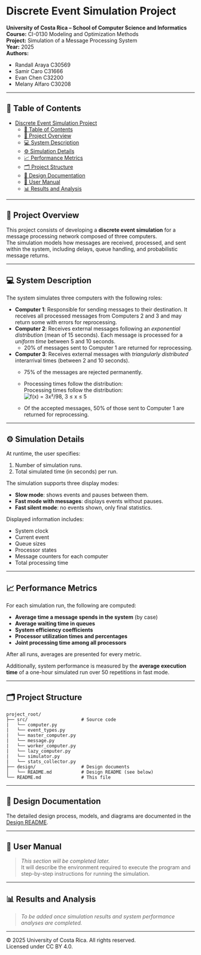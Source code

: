 # Discrete Event Simulation Project

**University of Costa Rica – School of Computer Science and Informatics**  
**Course:** CI-0130 Modeling and Optimization Methods  
**Project:** Simulation of a Message Processing System  
**Year:** 2025  
**Authors:** 
- Randall Araya C30569
- Samir Caro C31666
- Evan Chen C32200
- Melany Alfaro C30208
---

## 📑 Table of Contents
- [Discrete Event Simulation Project](#discrete-event-simulation-project)
  - [📑 Table of Contents](#-table-of-contents)
  - [🧩 Project Overview](#-project-overview)
  - [💻 System Description](#-system-description)
  - [⚙️ Simulation Details](#️-simulation-details)
  - [📈 Performance Metrics](#-performance-metrics)
  - [🗂️ Project Structure](#️-project-structure)
  - [🧭 Design Documentation](#-design-documentation)
  - [📘 User Manual](#-user-manual)
  - [📊 Results and Analysis](#-results-and-analysis)

---

## 🧩 Project Overview
This project consists of developing a **discrete event simulation** for a message processing network composed of three computers.  
The simulation models how messages are received, processed, and sent within the system, including delays, queue handling, and probabilistic message returns.

---

## 💻 System Description
The system simulates three computers with the following roles:

- **Computer 1**: Responsible for sending messages to their destination. It receives all processed messages from Computers 2 and 3 and may return some with errors for reprocessing.
- **Computer 2**: Receives external messages following an *exponential distribution* (mean of 15 seconds). Each message is processed for a *uniform time* between 5 and 10 seconds.  
  - 20% of messages sent to Computer 1 are returned for reprocessing.
- **Computer 3**: Receives external messages with *triangularly distributed* interarrival times (between 2 and 10 seconds).  
  - 75% of the messages are rejected permanently.  
  - Processing times follow the distribution:  
  Processing times follow the distribution:  
  ![f(x) = 3x²/98, 3 ≤ x ≤ 5](https://latex.codecogs.com/png.image?%5Cdpi%7B120%7D%20f(x)%20%3D%20%5Cfrac%7B3x%5E2%7D%7B98%7D%2C%20%5Cquad%203%20%5Cle%20x%20%5Cle%205)

  - Of the accepted messages, 50% of those sent to Computer 1 are returned for reprocessing.

---

## ⚙️ Simulation Details
At runtime, the user specifies:
1. Number of simulation runs.
2. Total simulated time (in seconds) per run.

The simulation supports three display modes:
- **Slow mode**: shows events and pauses between them.  
- **Fast mode with messages**: displays events without pauses.  
- **Fast silent mode**: no events shown, only final statistics.

Displayed information includes:
- System clock  
- Current event  
- Queue sizes  
- Processor states  
- Message counters for each computer  
- Total processing time  

---

## 📈 Performance Metrics
For each simulation run, the following are computed:

- **Average time a message spends in the system** (by case)  
- **Average waiting time in queues**  
- **System efficiency coefficients**  
- **Processor utilization times and percentages**  
- **Joint processing time among all processors**

After all runs, averages are presented for every metric.

Additionally, system performance is measured by the **average execution time** of a one-hour simulated run over 50 repetitions in fast mode.

---

## 🗂️ Project Structure
```
project_root/
├── src/                    # Source code
|   └── computer.py
|   └── event_types.py
|   └── master_computer.py
|   └── message.py
|   └── worker_computer.py
|   └── lazy_computer.py
|   └── simulator.py
|   └── stats_collector.py
├── design/                 # Design documents
│   └── README.md           # Design README (see below)
└── README.md               # This file
```

---

## 🧭 Design Documentation
The detailed design process, models, and diagrams are documented in the  
[Design README](design/DESIGN.md).

---

## 📘 User Manual
> _This section will be completed later._  
> It will describe the environment required to execute the program and step-by-step instructions for running the simulation.

---


## 📊 Results and Analysis
> _To be added once simulation results and system performance analyses are completed._

---

© 2025 University of Costa Rica. All rights reserved.  
Licensed under CC BY 4.0.
